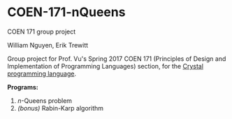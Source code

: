 # COEN-171-nQueens
COEN 171 group project

William Nguyen, Erik Trewitt

Group project for Prof. Vu's Spring 2017 COEN 171 (Principles of Design and Implementation of Programming Languages) section, for the [Crystal programming language](https://crystal-lang.org/).

**Programs:**
1. *n*-Queens problem
2. *(bonus)* Rabin-Karp algorithm
